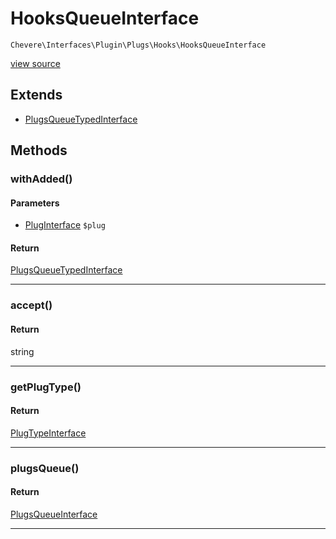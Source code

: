 # HooksQueueInterface

`Chevere\Interfaces\Plugin\Plugs\Hooks\HooksQueueInterface`

[view source](https://github.com/chevere/chevere/blob/master//home/rodolfo/git/chevere/chevere/interfaces/Plugin/Plugs/Hooks/HooksQueueInterface.php)

## Extends

- [PlugsQueueTypedInterface]()

## Methods

### withAdded()

#### Parameters

- [PlugInterface](../../PlugInterface.md) `$plug`

#### Return

[PlugsQueueTypedInterface](../../PlugsQueueTypedInterface.md)

---

### accept()

#### Return

string

---

### getPlugType()

#### Return

[PlugTypeInterface](../../PlugTypeInterface.md)

---

### plugsQueue()

#### Return

[PlugsQueueInterface](../../PlugsQueueInterface.md)

---

